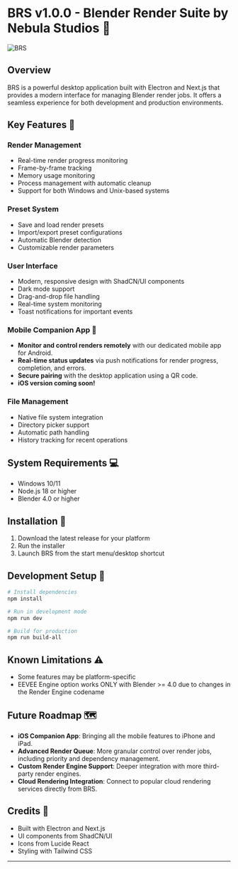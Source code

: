 # BRS v1.0.0 - Blender Render Suite by Nebula Studios 🎨

![BRS](https://cdn.discordapp.com/attachments/1341431737808588868/1373338731247042711/BRS.png?ex=68675a9c&is=6866091c&hm=1e8ed111ade481b416dde5d432bb742c0264cd2241ebc10070758d0178802664&)

## Overview

BRS is a powerful desktop application built with Electron and Next.js that provides a modern interface for managing Blender render jobs. It offers a seamless experience for both development and production environments.

## Key Features 🚀

### Render Management

- Real-time render progress monitoring
- Frame-by-frame tracking
- Memory usage monitoring
- Process management with automatic cleanup
- Support for both Windows and Unix-based systems

### Preset System

- Save and load render presets
- Import/export preset configurations
- Automatic Blender detection
- Customizable render parameters

### User Interface

- Modern, responsive design with ShadCN/UI components
- Dark mode support
- Drag-and-drop file handling
- Real-time system monitoring
- Toast notifications for important events

### Mobile Companion App 📱

- **Monitor and control renders remotely** with our dedicated mobile app for Android.
- **Real-time status updates** via push notifications for render progress, completion, and errors.
- **Secure pairing** with the desktop application using a QR code.
- **iOS version coming soon!**

### File Management

- Native file system integration
- Directory picker support
- Automatic path handling
- History tracking for recent operations

## System Requirements 💻

- Windows 10/11
- Node.js 18 or higher
- Blender 4.0 or higher

## Installation 🚀

1. Download the latest release for your platform
2. Run the installer
3. Launch BRS from the start menu/desktop shortcut

## Development Setup 🔧

```bash
# Install dependencies
npm install

# Run in development mode
npm run dev

# Build for production
npm run build-all
```

## Known Limitations ⚠️

- Some features may be platform-specific
- EEVEE Engine option works ONLY with Blender >= 4.0 due to changes in the Render Engine codename

## Future Roadmap 🗺️

- **iOS Companion App**: Bringing all the mobile features to iPhone and iPad.
- **Advanced Render Queue**: More granular control over render jobs, including priority and dependency management.
- **Custom Render Engine Support**: Deeper integration with more third-party render engines.
- **Cloud Rendering Integration**: Connect to popular cloud rendering services directly from BRS.

## Credits 👏

- Built with Electron and Next.js
- UI components from ShadCN/UI
- Icons from Lucide React
- Styling with Tailwind CSS

---
